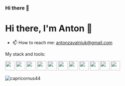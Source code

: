 ### Hi there 👋

<!--
**capricornus44/capricornus44** is a ✨ _special_ ✨ repository because its `README.md` (this file) appears on your GitHub profile.

Here are some ideas to get you started:

- 🔭 I’m currently working on ...
- 🌱 I’m currently learning ...
- 👯 I’m looking to collaborate on ...
- 🤔 I’m looking for help with ...
- 💬 Ask me about ...
- 📫 How to reach me: ...
- 😄 Pronouns: ...
- ⚡ Fun fact: ...
-->

<h1 aligh="center">Hi there, I'm Anton 👋</h1>

- 📫 How to reach me: <a href="mailto:antonzavalniuk@gmail.com" target="_blank">antonzavalniuk@gmail.com</a>

My stack and tools:

<p>
  <img src="https://cdn.jsdelivr.net/npm/simple-icons@3.0.1/icons/html5.svg" height="30" width="30" fill="tomato">
  <img src="https://cdn.jsdelivr.net/npm/simple-icons@3.0.1/icons/css3.svg" height="30" width="30" fill="tomato">
  <img src="https://cdn.jsdelivr.net/npm/simple-icons@3.0.1/icons/sass.svg" height="30" width="30" fill="tomato">
  <img src="https://cdn.jsdelivr.net/npm/simple-icons@3.0.1/icons/javascript.svg" height="30" width="30" fill="tomato">
  <img src="https://cdn.jsdelivr.net/npm/simple-icons@3.0.1/icons/react.svg" height="30" width="30" fill="tomato">
  <img src="https://cdn.jsdelivr.net/npm/simple-icons@3.0.1/icons/redux.svg" height="30" width="30" fill="tomato">
  <img src="https://cdn.jsdelivr.net/npm/simple-icons@3.0.1/icons/github.svg" height="30" width="30" fill="tomato">
  <img src="https://cdn.jsdelivr.net/npm/simple-icons@3.0.1/icons/git.svg" height="30" width="30" fill="tomato">
  <img src="https://cdn.jsdelivr.net/npm/simple-icons@3.0.1/icons/webpack.svg" height="30" width="30" fill="tomato">
  <img src="https://cdn.jsdelivr.net/npm/simple-icons@3.0.1/icons/mongodb.svg" height="30" width="30" fill="tomato">
  <img src="https://cdn.jsdelivr.net/npm/simple-icons@3.0.1/icons/visualstudiocode.svg" height="30" width="30" fill="tomato">
</p>

<img src="https://github-readme-stats.vercel.app/api?username=capricornus44&show_icon=true" alt="capricornus44">

